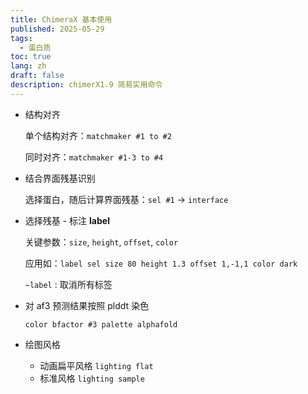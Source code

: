 ```yaml
---
title: ChimeraX 基本使用
published: 2025-05-29
tags:
  - 蛋白质
toc: true
lang: zh
draft: false
description: chimerX1.9 简易实用命令
---
```

<!-- abbrlink: birth-of-retypeset -->
<!-- updated: 2025-05-29 -->

- 结构对齐
    
    单个结构对齐：`matchmaker #1 to #2`
    
    同时对齐：`matchmaker #1-3 to #4` 
    
- 结合界面残基识别
    
    选择蛋白，随后计算界面残基：`sel #1` → `interface`
    
- 选择残基 - 标注 **label**
    
    关键参数：`size`, `height`, `offset`, `color` 
    
    应用如：`label sel size 80 height 1.3 offset 1,-1,1 color dark`
    
    `~label` : 取消所有标签
    

- 对 af3 预测结果按照 plddt 染色
    
    `color bfactor #3 palette alphafold`
    

- 绘图风格
    - 动画扁平风格 `lighting flat`
    - 标准风格 `lighting sample`